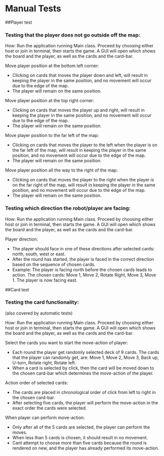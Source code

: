 # Manual Tests

##Player test
### Testing that the player does not go outside off the map:
How: Run the application running Main class. Proceed by choosing either host or join in terminal, then starts the game. A GUI will open which shows the board and the player, as well as the cards and the card-bar.

Move player position at the bottom left corner:
- Clicking on cards that moves the player down and left, will result in keeping the player in the same position, and no movement will occur due to the edge of the map.
- The player will remain on the same position.

Move player position at the top right corner:
- Clicking on cards that moves the player up and right, will result in keeping the player in the same position, and no movement will occur due to the edge of the map.
- The player will remain on the same position.

Move player position to the far left of the map:
- Clicking on cards that moves the player to the left when the player is on the far left of the map, will result in keeping the player in the same position, and no movement will occur due to the edge of the map.
- The player will remain on the same position.

Move player position all the way to the right of the map:
- Clicking on cards that moves the player to the right when the player is on the far right of the map, will result in keeping the player in the same position, and no movement will occur due to the edge of the map.
- The player will remain on the same position.

### Testing which direction the robot/player are facing:
How: Run the application running Main class. Proceed by choosing either host or join in terminal, then starts the game. A GUI will open which shows the board and the player, as well as the cards and the card-bar.

Player direction:
- The player should face in one of these directions after selected cards: north, south, west or east.
- After the round has started, the player is faced in the correct direction based on the sequence of chosen cards.
- Example: The player is facing north before the chosen cards leads to action. The chosen cards: Move 1, Move 2, Rotate Right, Move 3, Move 1. The player is now facing east.

##Card test
### Testing the card functionality: 
(also covered by automatic tests)

How: Run the application running Main class. Proceed by choosing either host or join in terminal, then starts the game. A GUI will open which shows the board and the player, as well as the cards and the card-bar.

Select the cards you want to start the move-action of player:
- Each round the player get randomly selected deck of 9 cards. The cards that the player can randomly get, are: Move 1, Move 2, Move 3, Back up, U-turn, Rotate right, Rotate left.
- When a card is selected by click, then the card will be moved down to the chosen card-bar which determines the move-action of the player.

Action order of selected cards:
- The cards are placed in chronological order of click from left to right in the chosen card-bar.
- After selecting five cards, the player will perform the move-action in the exact order the cards were selected.

When player can perform move-action:
- Only after all of the 5 cards are selected, the player can perform the moves.
- When less than 5 cards is chosen, it should result in no movement.
- Cant attempt to choose more than five cards because the round is rendered on new, and the player has already performed its move-action.
